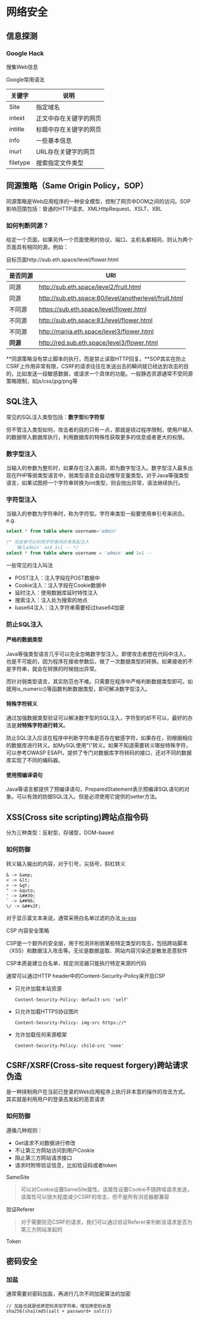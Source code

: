 # 网络安全

## 信息探测

### Google Hack

搜集Web信息

Google常用语法

| 关键字   | 说明                   |
| -------- | ---------------------- |
| Site     | 指定域名               |
| intext   | 正文中存在关键字的网页 |
| intitle  | 标题中存在关键字的网页 |
| info     | 一些基本信息           |
| inurl    | URL存在关键字的网页    |
| filetype | 搜索指定文件类型       |

## 同源策略（Same Origin Policy，SOP）

同源策略是Web应用程序的一种安全模型，控制了网页中DOM之间的访问。SOP影响范围包括：普通的HTTP请求、XMLHttpRequest、XSLT、XBL

### 如何判断同源？

给定一个页面，如果另外一个页面使用的协议、端口、主机名都相同，则认为两个页面具有相同的源。例如：

目标页面http://sub.eth.space/level/flower.html

| 是否同源 | URI                                                   |
| -------- | ----------------------------------------------------- |
| 同源     | http://sub.eth.space/level2/fruit.html                |
| 同源     | http://sub.eth.space:80/level/anotherlevel/fruit.html |
| 不同源   | https://sub.eth.space/level/flower.html               |
| 不同源   | http://sub.eth.space:81/level/flower.html             |
| 不同源   | http://mania.eth.space/level3/flower.html             |
| **同源** | http://red.sub.eth.space/level3/flower.html           |

**同源策略没有禁止脚本的执行，而是禁止读取HTTP回复。**SOP其实在防止CSRF上作用非常有限，CSRF的请求往往在发送出去的瞬间就已经达到攻击的目的，比如发送一段敏感数据，或请求一个具体的功能。一般静态资源通常不受同源策略限制，如js/css/jpg/png等

## SQL注入

常见的SQL注入类型包括：**数字型**和**字符型**

但不管注入类型如何，攻击者的目的只有一点，那就是绕过程序限制，使用户输入的数据带入数据库执行，利用数据库的特殊性获取更多的信息或者更大的权限。

### 数字型注入

当输入的参数为整形时，如果存在注入漏洞，即为数字型注入。数字型注入最多出现在PHP等弱类型语言中，弱类型语言会自动推导变量类型。对于Java等强类型语言，如果试图把一个字符串转换为int类型，则会抛出异常，语法继续执行。

### 字符型注入

当输入的参数为字符串时，称为字符型。字符串类型一般要使用单引号来闭合。e.g.

```sql
select * from table where username='admin'

/* 攻击者可以利用字符串闭合来发起注入 
	输入admin' and 1=1 -- */
select * from table where username = 'admin' and 1=1 --
```

一些常见的注入叫法

- POST注入：注入字段在POST数据中
- Cookie注入：注入字段在Cookie数据中
- 延时注入：使用数据库延时特性注入
- 搜索注入：注入处为搜索的地点
- base64注入：注入字符串需要经过base64加密

### 防止SQL注入

#### 严格的数据类型

Java等强类型语言几乎可以完全忽略数字型注入。即使攻击者想在代码中注入，也是不可能的，因为程序在接收参数后，做了一次数据类型的转换。如果接收的不是字符串，就会在转换的时候抛出异常。

而针对弱类型语言，其实防范也不难。只需要在程序中严格判断数据类型即可。如就用is_numeric()等函数判断数据类型，即可解决数字型注入。

#### 特殊字符转义

通过加强数据类型验证可以解决数字型的SQL注入，字符型的却不可以，最好的办法是**对特殊字符进行转义**。

防止SQL注入应该在程序中判断字符串是否存在敏感字符，如果存在，则根据相应的数据库进行转义。如MySQL使用"\\"转义。如果不知道需要转义哪些特殊字符，可以参考OWASP ESAPI，提供了专门对数据库字符转码的接口，还对不同的数据库实现了不同的编码器。

#### 使用预编译语句

Java等语言都提供了预编译语句，PreparedStatement表示预编译SQL语句的对象。可以有效的防御SQL注入。但是必须使用它提供的setter方法。

## XSS(Cross site scripting)跨站点指令码

分为三种类型：反射型，存储型，DOM-based

### 如何防御

转义输入输出的内容，对于引号，尖括号，斜杠转义

```
& -> &amp;
< -> &lt;
> -> &gt;
" -> &quto;
' -> &##39;
` -> &##96;
\/ -> &##x2F;
```

对于显示富文本来说，通常采用白名单过滤的办法[ js-xss](https://github.com/leizongmin/js-xss)

CSP 内容安全策略

CSP是一个额外的安全层，用于检测并削弱某些特定类型的攻击，包括跨站脚本（XSS）和数据注入攻击等。无论是数据盗取、网站内容污染还是散发恶意软件

CSP本质是建立白名单，规定浏览器只能执行特定来源的代码

通常可以通过HTTP header中的Content-Security-Policy来开启CSP

- 只允许加载本站资源

  ```
  Content-Security-Policy: default-src 'self'
  ```

- 只允许加载HTTPS协议图片

  ```
  Content-Security-Policy: img-src https://*
  ```

- 允许加载任何来源框架

  ```
  Content-Security-Policy: child-src 'none'
  ```

## CSRF/XSRF(Cross-site request forgery)跨站请求伪造

是一种挟制用户在当前已登录的Web应用程序上执行非本意的操作的攻击方式。其实就是利用用户的登录态发起的恶意请求

### 如何防御

遵循几种规则：

- Get请求不对数据进行修改
- 不让第三方网站访问到用户Cookie
- 阻止第三方网站请求接口
- 请求时附带验证信息，比如验证码或者token

SameSite

> 可以对Cookie设置SameSite属性。该属性设置Cookie不随跨域请求发送，该属性可以很大程度减少CSRF的攻击，但不是所有浏览器都兼容

验证Referer

> 对于需要防范CSRF的请求，我们可以通过验证Referer来判断该请求是否为第三方网站发起的

Token

## 密码安全

### 加盐

通常需要对密码加盐，再进行几次不同加密算法的加密

```
// 加盐也就是给原密码添加字符串，增加原密码长度
sha256(sha1(md5(salt + password+ salt)))
```

